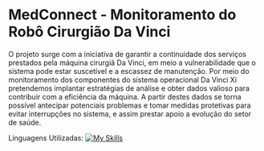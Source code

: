 # MedConnect - Monitoramento do Robô Cirurgião Da Vinci

  O projeto surge com a iniciativa de garantir a continuidade dos serviços prestados pela máquina cirurgiã Da Vinci, em meio a vulnerabilidade que o sistema pode estar suscetível e a escassez de manutenção. Por meio do monitoramento dos componentes do sistema operacional Da Vinci Xi pretendemos implantar estratégias de análise e obter dados valioso para contribuir com a eficiência da máquina. A partir destes dados se torna possível antecipar potenciais problemas e tomar medidas protetivas para evitar interrupções no sistema, e assim prestar apoio a evolução do setor de saúde. 

Linguagens Utilizadas:
[![My Skills](https://skills.thijs.gg/icons?i=js,html,css,js,kotlin,nodejs,py)](https://skills.thijs.gg)
